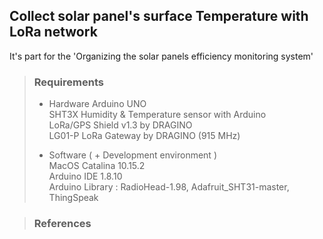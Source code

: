 ## Collect solar panel's surface Temperature with LoRa network

It's part for the 'Organizing the solar panels efficiency monitoring system'

> ### Requirements
> - Hardware
> Arduino UNO  
> SHT3X Humidity & Temperature sensor with Arduino  
> LoRa/GPS Shield v1.3 by DRAGINO  
> LG01-P LoRa Gateway by DRAGINO (915 MHz)  
> 
> - Software ( + Development environment )  
> MacOS Catalina 10.15.2  
> Arduino IDE 1.8.10  
> Arduino Library : RadioHead-1.98, Adafruit_SHT31-master, ThingSpeak  

> ### References
> 
